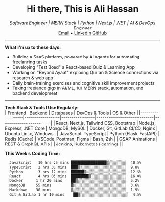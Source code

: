 <h1 align="center">Hi there, This is Ali Hassan</h1>

<p align="center">
  <i>Software Engineer | MERN Stack | Python | Next.js | .NET | AI & DevOps Engineer</i><br/>
  <a href="mailto:alihassan26032004@gmail.com">Email</a> • 
  <a href="https://linkedin.com/in/ali-hassan-918783281/">LinkedIn</a> 
  <a href="https://github.com/Ali-Hassan2">GitHub</a>
</p>

---

 **What I'm up to these days:**  
 -  Building a SaaS platform, powered by AI agents for automating freelancing tasks  
 -  Developing "Test Bond" a React-based Quiz & Learning App  
 -  Working on "Beyond Ayaat" exploring Qur'an & Science connections via research & web app  
 -  Daily brain-training exercises and cognitive skill improvement projects  
 -  Taking freelance gigs in AI/ML, full MERN stack, automation, and backend development  

---


 **Tech Stack & Tools I Use Regularly:**  
| Frontend         | Backend          | Databases       | DevOps & Tools               | OS & Other              |
|------------------|------------------|-----------------|-----------------------------|-------------------------|
| React, Next.js, Tailwind CSS, Bootstrap | Node.js, Express, .NET Core | MongoDB, MySQL            | Docker, Git, GitLab CI/CD, Nginx | Ubuntu Linux, Windows    |
| JavaScript, TypeScript | Python (Flask, FastAPI) | Redis (Cache)  | VSCode, Postman, Figma      | Bash, Zsh               |
| GSAP Animations   | REST & GraphQL APIs |                 | Jenkins, Kubernetes (learning) |                        |

 **This Week's Coding Time:**  
<!--START_SECTION:waka-->
```txt
  JavaScript   10 hrs 25 mins ████████████████▒░░░░░░░░  40.5%
  TypeScript   2 hrs 31 mins  ███▒░░░░░░░░░░░░░░░░░░░░░  9.8%
  Python       3 hrs 12 mins  ██████▒░░░░░░░░░░░░░░░░░░  12.5%
  React        4 hrs 05 mins  ████████▒░░░░░░░░░░░░░░░░  16.0%
  Docker      1 hr 20 mins    ██▒░░░░░░░░░░░░░░░░░░░░░░  5.2%
  MongoDB     55 mins         ▓░░░░░░░░░░░░░░░░░░░░░░░░  3.6%
  Markdown    30 mins         ▒░░░░░░░░░░░░░░░░░░░░░░░░  1.9%
  Git & GitLab 1 hr 10 mins    ██▒░░░░░░░░░░░░░░░░░░░░░░  4.5%


